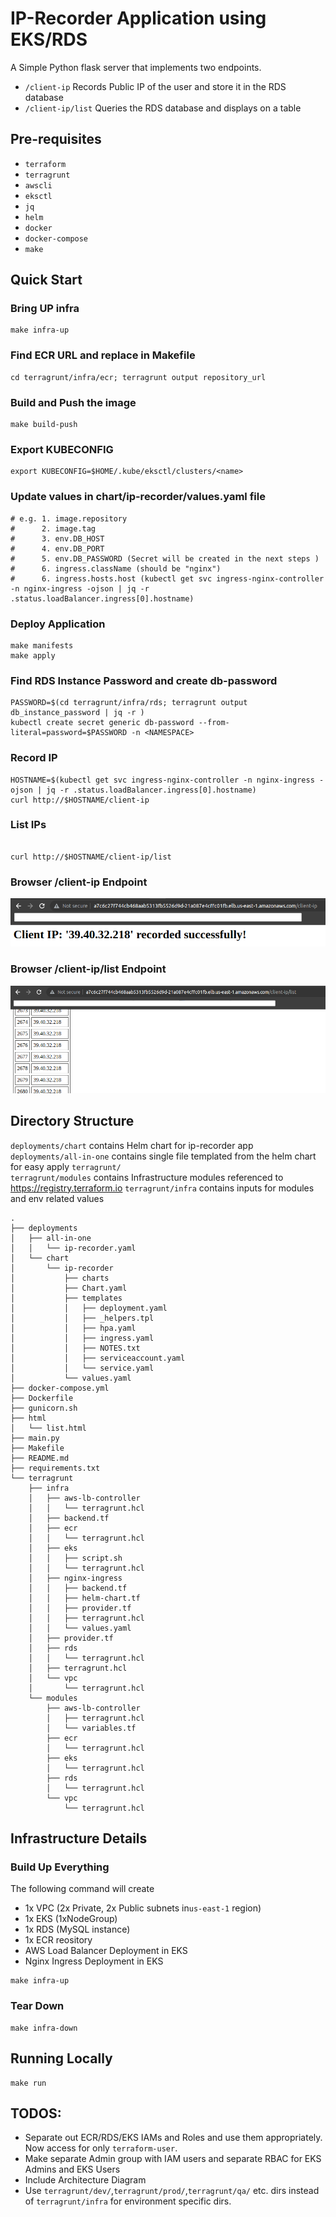 # IP-Recorder Application using EKS/RDS

A Simple Python flask server that implements two endpoints.

- `/client-ip` Records Public IP of the user and store it in the RDS database
- `/client-ip/list` Queries the RDS database and displays on a table

## Pre-requisites
- `terraform`
- `terragrunt`
- `awscli`
- `eksctl`
- `jq`
- `helm`
- `docker`
- `docker-compose`
- `make`

## Quick Start

### Bring UP infra
```
make infra-up
```

### Find ECR URL and replace in Makefile
```
cd terragrunt/infra/ecr; terragrunt output repository_url
```

### Build and Push the image
```
make build-push
```

### Export KUBECONFIG

```
export KUBECONFIG=$HOME/.kube/eksctl/clusters/<name>
```

### Update values in chart/ip-recorder/values.yaml file
```
# e.g. 1. image.repository
#      2. image.tag
#      3. env.DB_HOST
#      4. env.DB_PORT
#      5. env.DB_PASSWORD (Secret will be created in the next steps )
#      6. ingress.className (should be "nginx")
#      6. ingress.hosts.host (kubectl get svc ingress-nginx-controller -n nginx-ingress -ojson | jq -r .status.loadBalancer.ingress[0].hostname)
```

### Deploy Application
```
make manifests
make apply
```

### Find RDS Instance Password and create db-password
```
PASSWORD=$(cd terragrunt/infra/rds; terragrunt output db_instance_password | jq -r )
kubectl create secret generic db-password --from-literal=password=$PASSWORD -n <NAMESPACE>
```

### Record IP 
```
HOSTNAME=$(kubectl get svc ingress-nginx-controller -n nginx-ingress -ojson | jq -r .status.loadBalancer.ingress[0].hostname)
curl http://$HOSTNAME/client-ip
```
### List IPs 

```

curl http://$HOSTNAME/client-ip/list
```
### Browser /client-ip Endpoint
![](./images/public-ip.png)
### Browser /client-ip/list Endpoint
![](./images/ip-list.png)

## Directory Structure

`deployments/chart` contains Helm chart for ip-recorder app
`deployments/all-in-one` contains single file templated from the helm chart for easy apply
`terragrunt/`  
`terragrunt/modules` contains Infrastructure modules referenced to <https://registry.terraform.io>
`terragrunt/infra` contains inputs for modules and env related values


```
.
├── deployments
│   ├── all-in-one
│   │   └── ip-recorder.yaml
│   └── chart
│       └── ip-recorder
│           ├── charts
│           ├── Chart.yaml
│           ├── templates
│           │   ├── deployment.yaml
│           │   ├── _helpers.tpl
│           │   ├── hpa.yaml
│           │   ├── ingress.yaml
│           │   ├── NOTES.txt
│           │   ├── serviceaccount.yaml
│           │   └── service.yaml
│           └── values.yaml
├── docker-compose.yml
├── Dockerfile
├── gunicorn.sh
├── html
│   └── list.html
├── main.py
├── Makefile
├── README.md
├── requirements.txt
└── terragrunt
    ├── infra
    │   ├── aws-lb-controller
    │   │   └── terragrunt.hcl
    │   ├── backend.tf
    │   ├── ecr
    │   │   └── terragrunt.hcl
    │   ├── eks
    │   │   ├── script.sh
    │   │   └── terragrunt.hcl
    │   ├── nginx-ingress
    │   │   ├── backend.tf
    │   │   ├── helm-chart.tf
    │   │   ├── provider.tf
    │   │   ├── terragrunt.hcl
    │   │   └── values.yaml
    │   ├── provider.tf
    │   ├── rds
    │   │   └── terragrunt.hcl
    │   ├── terragrunt.hcl
    │   └── vpc
    │       └── terragrunt.hcl
    └── modules
        ├── aws-lb-controller
        │   ├── terragrunt.hcl
        │   └── variables.tf
        ├── ecr
        │   └── terragrunt.hcl
        ├── eks
        │   └── terragrunt.hcl
        ├── rds
        │   └── terragrunt.hcl
        └── vpc
            └── terragrunt.hcl
```
## Infrastructure Details

### Build Up Everything

The following command will create
- 1x VPC (2x Private, 2x Public subnets in`us-east-1` region)
- 1x EKS (1xNodeGroup)
- 1x RDS (MySQL instance)
- 1x ECR reository
- AWS Load Balancer Deployment in EKS
- Nginx Ingress Deployment in EKS

```
make infra-up
```

### Tear Down

```
make infra-down
```

## Running Locally

```
make run
```

## TODOS:
- Separate out ECR/RDS/EKS IAMs and Roles and use them appropriately. Now access for only `terraform-user`.
- Make separate Admin group with IAM users and separate RBAC for EKS Admins and EKS Users
- Include Architecture Diagram
- Use `terragrunt/dev/`,`terragrunt/prod/`,`terragrunt/qa/` etc. dirs instead of `terragrunt/infra` for environment specific dirs.